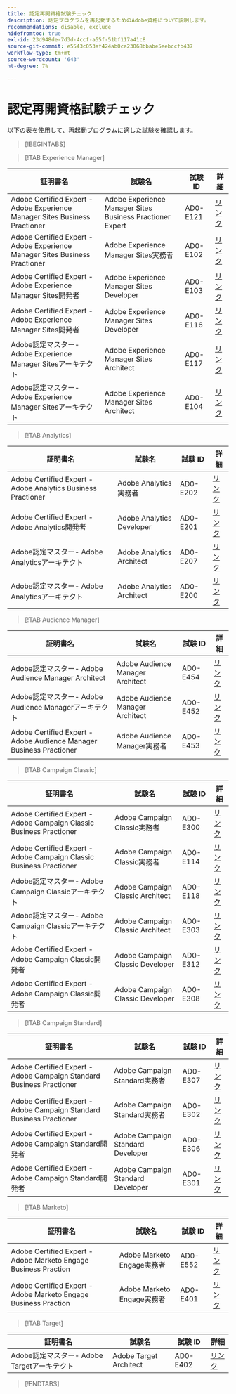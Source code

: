 ```yaml
---
title: 認定再開資格試験チェック
description: 認定プログラムを再起動するためのAdobe資格について説明します。
recommendations: disable, exclude
hidefromtoc: true
exl-id: 23d948de-7d3d-4ccf-a55f-51bf117a41c8
source-git-commit: e5543c053af424ab0ca23068bbabe5eebccfb437
workflow-type: tm+mt
source-wordcount: '643'
ht-degree: 7%

---
```


# 認定再開資格試験チェック

以下の表を使用して、再起動プログラムに適した試験を確認します。

>[!BEGINTABS]

>[!TAB Experience Manager]

| 証明書名 | 試験名 | 試験 ID | 詳細 |
| --- | --- | --- | --- |
| Adobe Certified Expert - Adobe Experience Manager Sites Business Practioner | Adobe Experience Manager Sites Business Practioner Expert | AD0-E121 | [リンク](https://experienceleague.adobe.com/docs/certification/certification/restart-program.html) |
| Adobe Certified Expert - Adobe Experience Manager Sites Business Practioner | Adobe Experience Manager Sites実務者 | AD0-E102 | [リンク](https://experienceleague.adobe.com/docs/certification/certification/restart-program.html) |
| Adobe Certified Expert - Adobe Experience Manager Sites開発者 | Adobe Experience Manager Sites Developer | AD0-E103 | [リンク](https://experienceleague.adobe.com/docs/certification/certification/restart-program.html) |
| Adobe Certified Expert - Adobe Experience Manager Sites開発者 | Adobe Experience Manager Sites Developer | AD0-E116 | [リンク](https://experienceleague.adobe.com/docs/certification/certification/restart-program.html) |
| Adobe認定マスター- Adobe Experience Manager Sitesアーキテクト | Adobe Experience Manager Sites Architect | AD0-E117 | [リンク](https://experienceleague.adobe.com/docs/certification/certification/restart-program.html) |
| Adobe認定マスター- Adobe Experience Manager Sitesアーキテクト | Adobe Experience Manager Sites Architect | AD0-E104 | [リンク](https://experienceleague.adobe.com/docs/certification/certification/restart-program.html) |

>[!TAB Analytics]

| 証明書名 | 試験名 | 試験 ID | 詳細 |
| --- | --- | --- | --- |
| Adobe Certified Expert - Adobe Analytics Business Practioner | Adobe Analytics実務者 | AD0-E202 | [リンク](https://experienceleague.adobe.com/docs/certification/certification/restart-program.html) |
| Adobe Certified Expert - Adobe Analytics開発者 | Adobe Analytics Developer | AD0-E201 | [リンク](https://experienceleague.adobe.com/docs/certification/certification/restart-program.html) |
| Adobe認定マスター- Adobe Analyticsアーキテクト | Adobe Analytics Architect | AD0-E207 | [リンク](https://experienceleague.adobe.com/docs/certification/certification/restart-program.html) |
| Adobe認定マスター- Adobe Analyticsアーキテクト | Adobe Analytics Architect | AD0-E200 | [リンク](https://experienceleague.adobe.com/docs/certification/certification/restart-program.html) |

>[!TAB Audience Manager]

| 証明書名 | 試験名 | 試験 ID | 詳細 |
| --- | --- | --- | --- |
| Adobe認定マスター- Adobe Audience Manager Architect | Adobe Audience Manager Architect | AD0-E454 | [リンク](https://experienceleague.adobe.com/docs/certification/certification/restart-program.html) |
| Adobe認定マスター- Adobe Audience Managerアーキテクト | Adobe Audience Manager Architect | AD0-E452 | [リンク](https://experienceleague.adobe.com/docs/certification/certification/restart-program.html) |
| Adobe Certified Expert - Adobe Audience Manager Business Practioner | Adobe Audience Manager実務者 | AD0-E453 | [リンク](https://experienceleague.adobe.com/docs/certification/certification/restart-program.html) |

>[!TAB Campaign Classic]

| 証明書名 | 試験名 | 試験 ID | 詳細 |
| --- | --- | --- | --- |
| Adobe Certified Expert - Adobe Campaign Classic Business Practioner | Adobe Campaign Classic実務者 | AD0-E300 | [リンク](https://experienceleague.adobe.com/docs/certification/certification/restart-program.html) |
| Adobe Certified Expert - Adobe Campaign Classic Business Practioner | Adobe Campaign Classic実務者 | AD0-E114 | [リンク](https://experienceleague.adobe.com/docs/certification/certification/restart-program.html) |
| Adobe認定マスター- Adobe Campaign Classicアーキテクト | Adobe Campaign Classic Architect | AD0-E118 | [リンク](https://experienceleague.adobe.com/docs/certification/certification/restart-program.html) |
| Adobe認定マスター- Adobe Campaign Classicアーキテクト | Adobe Campaign Classic Architect | AD0-E303 | [リンク](https://experienceleague.adobe.com/docs/certification/certification/restart-program.html) |
| Adobe Certified Expert - Adobe Campaign Classic開発者 | Adobe Campaign Classic Developer | AD0-E312 | [リンク](https://experienceleague.adobe.com/docs/certification/certification/restart-program.html) |
| Adobe Certified Expert - Adobe Campaign Classic開発者 | Adobe Campaign Classic Developer | AD0-E308 | [リンク](https://experienceleague.adobe.com/docs/certification/certification/restart-program.html) |

>[!TAB Campaign Standard]

| 証明書名 | 試験名 | 試験 ID | 詳細 |
| --- | --- | --- | --- |
| Adobe Certified Expert - Adobe Campaign Standard Business Practioner | Adobe Campaign Standard実務者 | AD0-E307 | [リンク](https://experienceleague.adobe.com/docs/certification/certification/restart-program.html) |
| Adobe Certified Expert - Adobe Campaign Standard Business Practioner | Adobe Campaign Standard実務者 | AD0-E302 | [リンク](https://experienceleague.adobe.com/docs/certification/certification/restart-program.html) |
| Adobe Certified Expert - Adobe Campaign Standard開発者 | Adobe Campaign Standard Developer | AD0-E306 | [リンク](https://experienceleague.adobe.com/docs/certification/certification/restart-program.html) |
| Adobe Certified Expert - Adobe Campaign Standard開発者 | Adobe Campaign Standard Developer | AD0-E301 | [リンク](https://experienceleague.adobe.com/docs/certification/certification/restart-program.html) |

>[!TAB Marketo]

| 証明書名 | 試験名 | 試験 ID | 詳細 |
| --- | --- | --- | --- |
| Adobe Certified Expert - Adobe Marketo Engage Business Praction | Adobe Marketo Engage実務者 | AD0-E552 | [リンク](https://experienceleague.adobe.com/docs/certification/certification/restart-program.html) |
| Adobe Certified Expert - Adobe Marketo Engage Business Praction | Adobe Marketo Engage実務者 | AD0-E401 | [リンク](https://experienceleague.adobe.com/docs/certification/certification/restart-program.html) |

>[!TAB Target]

| 証明書名 | 試験名 | 試験 ID | 詳細 |
| --- | --- | --- | --- |
| Adobe認定マスター- Adobe Targetアーキテクト | Adobe Target Architect | AD0-E402 | [リンク](https://experienceleague.adobe.com/docs/certification/certification/restart-program.html) |

>[!ENDTABS]
